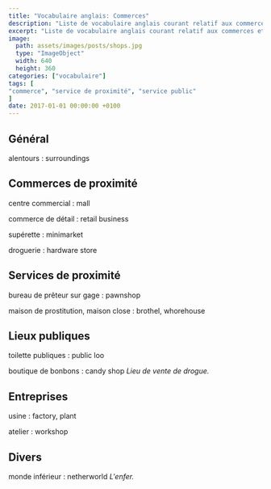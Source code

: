 ```yaml
---
title: "Vocabulaire anglais: Commerces"
description: "Liste de vocabulaire anglais courant relatif aux commerces et différents lieux publiques."
excerpt: "Liste de vocabulaire anglais courant relatif aux commerces et différents lieux publiques."
image:
  path: assets/images/posts/shops.jpg
  type: "ImageObject"
  width: 640
  height: 360
categories: ["vocabulaire"]
tags: [
"commerce", "service de proximité", "service public"
]
date: 2017-01-01 00:00:00 +0100
---
```


## Général

alentours
: surroundings


## Commerces de proximité

centre commercial
: mall

commerce de détail
: retail business

supérette
: minimarket

droguerie
: hardware store


## Services de proximité

bureau de prêteur sur gage
: pawnshop

maison de prostitution, maison close
: brothel, whorehouse


## Lieux publiques

toilette publiques
: public loo

boutique de bonbons
: candy shop
*Lieu de vente de drogue.*


## Entreprises

usine
: factory, plant

atelier
: workshop


## Divers

monde inférieur
: netherworld
*L'enfer.*
